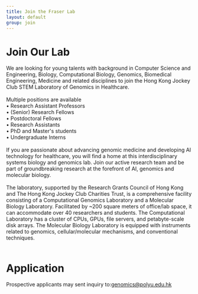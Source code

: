 ```yaml
---
title: Join the Fraser Lab
layout: default
group: join
---
```


# Join Our Lab
We are looking for young talents with background in Computer Science and Engineering, Biology, Computational Biology, Genomics, Biomedical Engineering, Medicine and related disciplines to join the Hong Kong Jockey Club STEM Laboratory of Genomics in Healthcare.
<br>
<br>
Multiple positions are available
<br>
• Research Assistant Professors
<br>
• (Senior) Research Fellows
<br>
• Postdoctoral Fellows
<br>
• Research Assistants
<br>
• PhD and Master's students
<br>
• Undergraduate Interns
<br>
<br>
If you are passionate about advancing genomic medicine and developing AI technology for healthcare, you will find a home at this interdisciplinary systems biology and genomics lab. Join our active research team and be part of groundbreaking research at the forefront of AI, genomics and molecular biology.
<br>
<br>
The laboratory, supported by the Research Grants Council of Hong Kong and The Hong Kong Jockey Club Charities Trust, is a comprehensive facility consisting of a Computational Genomics Laboratory and a Molecular Biology Laboratory. Facilitated by ~200 square meters of office/lab space, it can accommodate over 40 researchers and students. The Computational Laboratory has a cluster of CPUs, GPUs, file servers, and petabyte-scale disk arrays. The Molecular Biology Laboratory is equipped with instruments related to genomics, cellular/molecular mechanisms, and conventional techniques.
<br>
<br>
# Application
Prospective applicants may sent inquiry to:genomics@polyu.edu.hk
